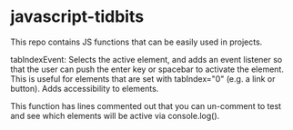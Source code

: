 # javascript-tidbits
This repo contains JS functions that can be easily used in projects. 

tabIndexEvent: 
Selects the active element, and adds an event listener so that the user can push the enter key or spacebar to activate the element. This is useful for elements that are set with tabIndex="0" (e.g. a link or button). Adds accessibility to elements.  

This function has lines commented out that you can un-comment to test and see which elements will be active via console.log().
